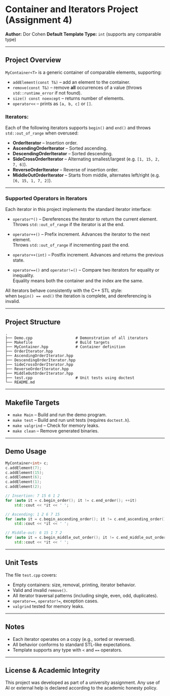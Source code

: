 # Container and Iterators Project (Assignment 4)

**Author:** Dor Cohen
**Default Template Type:** `int` (supports any comparable type)

---

## Project Overview

`MyContainer<T>` is a generic container of comparable elements, supporting:

- `addElement(const T&)` – add an element to the container.
- `remove(const T&)` – remove **all** occurrences of a value (throws `std::runtime_error` if not found).
- `size() const noexcept` – returns number of elements.
- `operator<<` – prints as `[a, b, c]` or `[]`.

### Iterators:

Each of the following iterators supports `begin()` and `end()` and throws `std::out_of_range` when overused:

- **OrderIterator** – Insertion order.
- **AscendingOrderIterator** – Sorted ascending.
- **DescendingOrderIterator** – Sorted descending.
- **SideCrossOrderIterator** – Alternating smallest/largest (e.g. `[1, 15, 2, 7, 6]`).
- **ReverseOrderIterator** – Reverse of insertion order.
- **MiddleOutOrderIterator** – Starts from middle, alternates left/right (e.g. `[6, 15, 1, 7, 2]`).

---

### Supported Operators in Iterators

Each iterator in this project implements the standard iterator interface:

- `operator*()` – Dereferences the iterator to return the current element.  
  Throws `std::out_of_range` if the iterator is at the end.

- `operator++()` – Prefix increment. Advances the iterator to the next element.  
  Throws `std::out_of_range` if incrementing past the end.

- `operator++(int)` – Postfix increment. Advances and returns the previous state.

- `operator==()` and `operator!=()` – Compare two iterators for equality or inequality.  
  Equality means both the container and the index are the same.

All iterators behave consistently with the C++ STL style:  
when `begin() == end()` the iteration is complete, and dereferencing is invalid.

---

## Project Structure

```
.
├── Demo.cpp                   # Demonstration of all iterators
├── Makefile                   # Build targets
├── MyContainer.hpp            # Container definition
├── OrderIterator.hpp
├── AscendingOrderIterator.hpp
├── DescendingOrderIterator.hpp
├── SideCrossOrderIterator.hpp
├── ReverseOrderIterator.hpp
├── MiddleOutOrderIterator.hpp
├── test.cpp                   # Unit tests using doctest
└── README.md
```

---

## Makefile Targets

- `make Main` – Build and run the demo program.
- `make test` – Build and run unit tests (requires `doctest.h`).
- `make valgrind` – Check for memory leaks.
- `make clean` – Remove generated binaries.

---

## Demo Usage

```cpp
MyContainer<int> c;
c.addElement(7);
c.addElement(15);
c.addElement(6);
c.addElement(1);
c.addElement(2);

// Insertion: 7 15 6 1 2
for (auto it = c.begin_order(); it != c.end_order(); ++it)
    std::cout << *it << ' ';

// Ascending: 1 2 6 7 15
for (auto it = c.begin_ascending_order(); it != c.end_ascending_order(); ++it)
    std::cout << *it << ' ';

// Middle-out: 6 15 1 7 2
for (auto it = c.begin_middle_out_order(); it != c.end_middle_out_order(); ++it)
    std::cout << *it << ' ';
```

---

## Unit Tests

The file `test.cpp` covers:

- Empty containers: size, removal, printing, iterator behavior.
- Valid and invalid `remove()`.
- All iterator traversal patterns (including single, even, odd, duplicates).
- `operator==`, `operator!=`, exception cases.
- `valgrind` tested for memory leaks.

---

## Notes

- Each iterator operates on a copy (e.g., sorted or reversed).
- All behavior conforms to standard STL-like expectations.
- Template supports any type with `<` and `==` operators.

---

## License & Academic Integrity

This project was developed as part of a university assignment. Any use of AI or external help is declared according to the academic honesty policy.

```